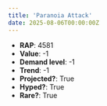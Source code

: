 ```yaml
---
title: 'Paranoia Attack'
date: 2025-08-06T00:00:00Z
---
```

- **RAP**: 4581
- **Value**: -1
- **Demand level**: -1
- **Trend**: -1
- **Projected?**: True
- **Hyped?**: True
- **Rare?**: True
